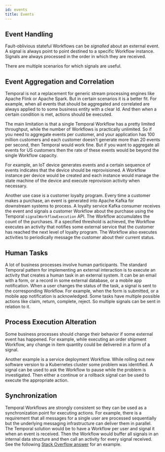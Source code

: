 ```yaml
---
id: events
title: Events
---
```


## Event Handling

Fault-oblivious stateful Workflows can be _signalled_ about an external event. A signal is always point to point destined to a specific Workflow instance. Signals are always processed in the order in which they are received.

There are multiple scenarios for which signals are useful.

## Event Aggregation and Correlation

Temporal is not a replacement for generic stream processing engines like Apache Flink or Apache Spark. But in certain scenarios it is a better fit. For example, when all events that should be aggregated and correlated are always applied to to some business entity with a clear Id. And then when a certain condition is met, actions should be executed.

The main limitation is that a single Temporal Workflow has a pretty limited throughput, while the number of Workflows is practically unlimited. So if you need to aggregate events per customer, and your application has 100 million customers and each customer doesn't generate more than 20 events per second, then Temporal would work fine. But if you want to aggregate all events for US customers then the rate of these events would be beyond the single Workflow capacity.

For example, an IoT device generates events and a certain sequence of events indicates that the device should be reprovisioned. A Workflow instance per device would be created and each instance would manage the state machine of the device and execute reprovision activity when necessary.

Another use case is a customer loyalty program. Every time a customer makes a purchase, an event is generated into Apache Kafka for downstream systems to process. A loyalty service Kafka consumer receives the event and signals a customer Workflow about the purchase using the Temporal `signalWorkflowExecution` API. The Workflow accumulates the count of the purchases. If a specified threshold is achieved, the Workflow executes an activity that notifies some external service that the customer has reached the next level of loyalty program. The Workflow also executes activities to periodically message the customer about their current status.

## Human Tasks

A lot of business processes involve human participants. The standard Temporal pattern for implementing an external interaction is to execute an activity that creates a human task in an external system. It can be an email with a form, or a record in some external database, or a mobile app notification. When a user changes the status of the task, a signal is sent to the corresponding Workflow. For example, when the form is submitted, or a mobile app notification is acknowledged. Some tasks have multiple possible actions like claim, return, complete, reject. So multiple signals can be sent in relation to it.

## Process Execution Alteration

Some business processes should change their behavior if some external event has happened. For example, while executing an order shipment Workflow, any change in item quantity could be delivered in a form of a signal.

Another example is a service deployment Workflow. While rolling out new software version to a Kubernetes cluster some problem was identified. A signal can be used to ask the Workflow to pause while the problem is investigated. Then either a continue or a rollback signal can be used to execute the appropriate action.

## Synchronization

Temporal Workflows are strongly consistent so they can be used as a synchronization point for executing actions. For example, there is a requirement that all messages for a single user are processed sequentially but the underlying messaging infrastructure can deliver them in parallel. The Temporal solution would be to have a Workflow per user and signal it when an event is received. Then the Workflow would buffer all signals in an internal data structure and then call an activity for every signal received. See the following [Stack Overflow answer](https://stackoverflow.com/a/56615120/1664318) for an example.
